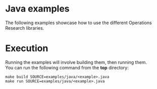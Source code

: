 # Java examples
The following examples showcase how to use the different Operations Research libraries.

# Execution
Running the examples will involve building them, then running them.   
You can run the following command from the **top** directory:
```shell
make build SOURCE=examples/java/<example>.java
make run SOURCE=examples/java/<example>.java
```
